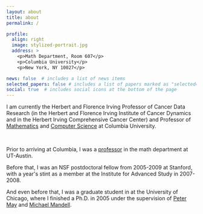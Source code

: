 ```yaml
---
layout: about
title: about
permalink: /

profile:
  align: right
  image: stylized-portrait.jpg
  address: >
    <p>Math Department, Room 607</p>
    <p>Columbia University</p>
    <p>New York, NY 10027</p>

news: false  # includes a list of news items
selected_papers: false # includes a list of papers marked as "selected={true}"
social: true  # includes social icons at the bottom of the page
---
```


I am currently the Herbert and Florence Irving Professor
of Cancer Data Research (in the Herbert and Florence Irving Institute
of Cancer Dynamics and in the Herbert Irving Comprehensive Cancer
Center) and Professor of <a href="https://www.math.columbia.edu/">Mathematics</a> and <a href="https://www.cs.columbia.edu/">Computer Science</a> at Columbia University. 

<br>

Prior to arriving at Columbia, I was a <a
href="https://www.math.utexas.edu/~blumberg/">professor</a> in the
math department at UT-Austin.

Before that, I was an NSF postdoctoral fellow from 2005-2009 at
Stanford, with a year's stint as a member at the Institute for
Advanced Study in 2007-2008.

And even before that, I was a graduate student in at the University of
Chicago, where I finished a Ph.D. in 2005 under the supervision of
<a href="https://www.math.uchicago.edu/~may">Peter May</a> and <a href="https://mmandell.pages.iu.edu/">Michael Mandell</a>. 

